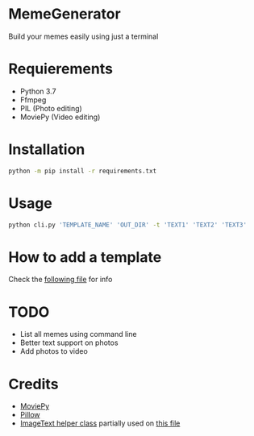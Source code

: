 # MemeGenerator
Build your memes easily using just a terminal

# Requierements
* Python 3.7
* Ffmpeg
* PIL (Photo editing)
* MoviePy (Video editing)

# Installation
```bash
python -m pip install -r requirements.txt
```

# Usage
```bash
python cli.py 'TEMPLATE_NAME' 'OUT_DIR' -t 'TEXT1' 'TEXT2' 'TEXT3'
```

# How to add a template
Check the [following file](docs/ADD_TEMPLATE.md) for info

# TODO
* List all memes using command line
* Better text support on photos
* Add photos to video

# Credits
* [MoviePy](https://github.com/Zulko/moviepy)
* [Pillow](https://github.com/python-pillow/Pillow)
* [ImageText helper class](https://gist.github.com/pojda/8bf989a0556845aaf4662cd34f21d269) partially used on [this file](memegenerator/render/photo.py)
